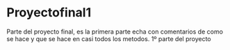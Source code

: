 # Proyectofinal1
Parte del proyecto final, es la primera parte echa con comentarios de como se hace y que se hace en casi todos los metodos.
1º parte del proyecto
